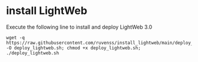 # install LightWeb

Execute the following line to install and deploy LightWeb 3.0

```
wget -q https://raw.githubusercontent.com/ruvenss/install_lightweb/main/deploy_lightweb.sh -O deploy_lightweb.sh; chmod +x deploy_lightweb.sh; ./deploy_lightweb.sh
```
